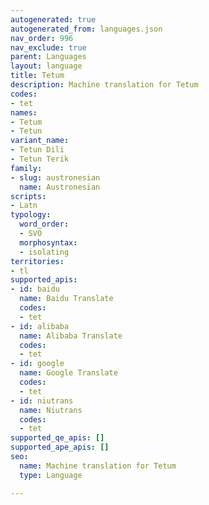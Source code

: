 ```yaml
---
autogenerated: true
autogenerated_from: languages.json
nav_order: 996
nav_exclude: true
parent: Languages
layout: language
title: Tetum
description: Machine translation for Tetum
codes:
- tet
names:
- Tetum
- Tetun
variant_name:
- Tetun Dili
- Tetun Terik
family:
- slug: austronesian
  name: Austronesian
scripts:
- Latn
typology:
  word_order:
  - SVO
  morphosyntax:
  - isolating
territories:
- tl
supported_apis:
- id: baidu
  name: Baidu Translate
  codes:
  - tet
- id: alibaba
  name: Alibaba Translate
  codes:
  - tet
- id: google
  name: Google Translate
  codes:
  - tet
- id: niutrans
  name: Niutrans
  codes:
  - tet
supported_qe_apis: []
supported_ape_apis: []
seo:
  name: Machine translation for Tetum
  type: Language

---
```


